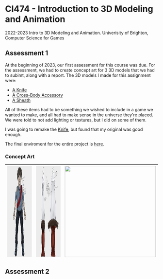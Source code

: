 # CI474 - Introduction to 3D Modeling and Animation
2022-2023 Intro to 3D Modeling and Animation. Univerisity of Brighton, Computer Science for Games
## Assessment 1
At the beginning of 2023, our first assessment for this course was due. For the assessment, we had to create concept art for 3 3D models that we had to subimt, along with a report. The 3D models I made for this assignment were:
- [A Knife](/Assessment_Work/scenes/Knife)
- [A Cross-Body Accessory](/Assessment_Work/scenes/CrossBodyAccessory)
- [A Sheath](/Assessment_Work/scenes/Sheath)

All of these items had to be something we wished to include in a game we wanted to make, and all had to make sense in the universe they're placed. We were told to not add lighting or textures, but I did on some of them.

I was going to remake the [Knife](/KnifeButBetter), but found that my original was good enough.

The final enviroment for the entire project is [here](https://github.com/KennedySovine/CI474_Introduction_3D_Modeling_and_Animation/blob/main/FINAL%20ASSESSEMENT%201.mb).

### Concept Art
| <img src="https://github.com/KennedySovine/CI474_Introduction_3D_Modeling_and_Animation/blob/main/Concept_Art_Assessment1/KARMA_PT_CA_1.png" width="300em" height="300em"> | <img src="https://github.com/KennedySovine/CI474_Introduction_3D_Modeling_and_Animation/blob/main/Concept_Art_Assessment1/KARMA_KNIFE_CA_1.png" width="300em" height="300em"> | <img src="[/Concept_Art_Assessment1/KARMA_SHEATH_CA_1.png](https://github.com/KennedySovine/CI474_Introduction_3D_Modeling_and_Animation/blob/main/Concept_Art_Assessment1/KARMA_SHEATH_CA_1.png)" width="300em" height="300em"> |
| --- | --- | --- |
## Assessment 2
